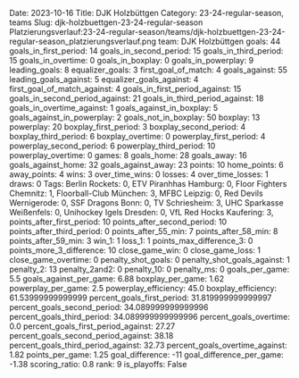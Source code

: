 Date: 2023-10-16
Title: DJK Holzbüttgen
Category: 23-24-regular-season, teams
Slug: djk-holzbuettgen-23-24-regular-season
Platzierungsverlauf:23-24-regular-season/teams/djk-holzbuettgen-23-24-regular-season_platzierungsverlauf.png
team: DJK Holzbüttgen
goals: 44
goals_in_first_period: 14
goals_in_second_period: 15
goals_in_third_period: 15
goals_in_overtime: 0
goals_in_boxplay: 0
goals_in_powerplay: 9
leading_goals: 8
equalizer_goals: 3
first_goal_of_match: 4
goals_against: 55
leading_goals_against: 5
equalizer_goals_against: 4
first_goal_of_match_against: 4
goals_in_first_period_against: 15
goals_in_second_period_against: 21
goals_in_third_period_against: 18
goals_in_overtime_against: 1
goals_against_in_boxplay: 5
goals_against_in_powerplay: 2
goals_not_in_boxplay: 50
boxplay: 13
powerplay: 20
boxplay_first_period: 3
boxplay_second_period: 4
boxplay_third_period: 6
boxplay_overtime: 0
powerplay_first_period: 4
powerplay_second_period: 6
powerplay_third_period: 10
powerplay_overtime: 0
games: 8
goals_home: 28
goals_away: 16
goals_against_home: 32
goals_against_away: 23
points: 10
home_points: 6
away_points: 4
wins: 3
over_time_wins: 0
losses: 4
over_time_losses: 1
draws: 0
Tags:  Berlin Rockets: 0,  ETV Piranhhas Hamburg: 0,  Floor Fighters Chemnitz: 1,  Floorball-Club München: 3,  MFBC Leipzig: 0,  Red Devils Wernigerode: 0,  SSF Dragons Bonn: 0,  TV Schriesheim: 3,  UHC Sparkasse Weißenfels: 0,  Unihockey Igels Dresden: 0,  VfL Red Hocks Kaufering: 3,
points_after_first_period: 10
points_after_second_period: 10
points_after_third_period: 0
points_after_55_min: 7
points_after_58_min: 8
points_after_59_min: 3
win_1: 1
loss_1: 1
points_max_difference_3: 0
points_more_3_difference: 10
close_game_win: 0
close_game_loss: 1
close_game_overtime: 0
penalty_shot_goals: 0
penalty_shot_goals_against: 1
penalty_2: 13
penalty_2and2: 0
penalty_10: 0
penalty_ms: 0
goals_per_game: 5.5
goals_against_per_game: 6.88
boxplay_per_game: 1.62
powerplay_per_game: 2.5
powerplay_efficiency: 45.0
boxplay_efficiency: 61.53999999999999
percent_goals_first_period: 31.819999999999997
percent_goals_second_period: 34.089999999999996
percent_goals_third_period: 34.089999999999996
percent_goals_overtime: 0.0
percent_goals_first_period_against: 27.27
percent_goals_second_period_against: 38.18
percent_goals_third_period_against: 32.73
percent_goals_overtime_against: 1.82
points_per_game: 1.25
goal_difference: -11
goal_difference_per_game: -1.38
scoring_ratio: 0.8
rank: 9
is_playoffs: False
